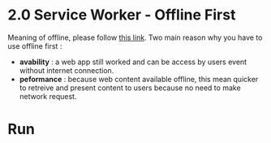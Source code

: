 # 2.0 Service Worker - Offline First
Meaning of offline, please follow [this link](https://www.html5rocks.com/en/tutorials/offline/whats-offline/). Two main reason why you have to use offline first :
* **avability** : a web app still worked and can be access by users event without internet connection.
* **peformance** : because web content available offline, this mean quicker to retreive and present content to users because no need to make network request.

# Run